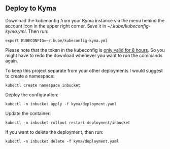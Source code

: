 ## Deploy to Kyma

Download the kubeconfig from your Kyma instance via the menu behind the account Icon in the upper right corner. Save it in _~/.kube/kubeconfig-kyma.yml_. Then run:

`export KUBECONFIG=~/.kube/kubeconfig-kyma.yml`

Please note that the token in the kubeconfig is [only valid for 8 hours](https://kyma-project.io/docs/components/security#details-iam-kubeconfig-service). So you might have to redo the download whenever you want to run the commands again.

To keep this project separate from your other deployments I would suggest to create a namespace:

`kubectl create namespace inbucket`

Deploy the configuration:

`kubectl -n inbucket apply -f kyma/deployment.yaml`

Update the container:

`kubectl -n inbucket rollout restart deployment/inbucket`

If you want to delete the deployment, then run:

`kubectl -n inbucket delete -f kyma/deployment.yaml`
